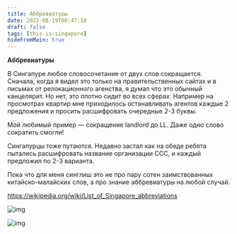 ```yaml
---
title: Аббревиатуры
date: 2022-08-19T08:47:18
draft: false
tags: [this-is-singapore]
hideFromMain: true
---
```

**Аббревиатуры**

В Сингапуре любое словосочетание от двух слов сокращается. Сначала, когда я видел это только на правительственных сайтах и в письмах от релокационного агенства, я думал что это обычный канцелярит. Но нет, это плотно сидит во всех сферах. Например на просмотрах квартир мне приходилось останавливать агентов каждые 2 предложения и просить расшифровать очередные 2-3 буквы.

Мой любимый пример — сокращение landlord до LL. Даже одно слово сократить смогли!

Сингапурцы тоже путаются. Недавно застал как на обеде ребята пытались расшифровать название организации CCC, и каждый предложил по 2-3 варианта. 

Пока что для меня синглиш это не про пару сотен заимствованных китайско-малайских слов, а про знание аббревиатуры на любой случай.

https://wikipedia.org/wiki/List_of_Singapore_abbreviations

![img](/images/this-is-singapore/photos/photo_91@19-08-2022_08-47-18.jpg#center)

![img](/images/this-is-singapore/photos/photo_92@19-08-2022_08-47-18.jpg#center)
